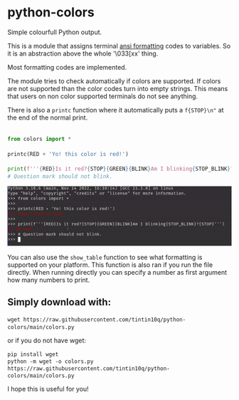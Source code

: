 # python-colors
Simple colourfull Python output.

This is a module that assigns terminal [ansi formatting](https://en.wikipedia.org/wiki/ANSI_escape_code) codes to variables. So it is an abstraction above the whole '\033[xx' thing.

Most formatting codes are implemented. 

The module tries to check automatically if colors are supported. If colors are not supported than the color codes turn into empty strings. This means that users on non color supported terminals do not see anything.

There is also a `printc` function where it automatically puts a `f{STOP}\n"` at the end of the normal print.

```python

from colors import *

printc(RED + 'Yo! this color is red!')

print(f'''{RED}Is it red?{STOP}{GREEN}{BLINK}Am I blinking{STOP_BLINK}?{STOP}''')
# Question mark should not blink.
```

![watchme.gif](watchme.gif)

You can also use the `show_table` function to see what formatting is supported on your platform. This function is also ran if you run the file directly. When running directly you can specify a number as first argument how many numbers to print.

## Simply download with:

`wget https://raw.githubusercontent.com/tintin10q/python-colors/main/colors.py`

or if you do not have wget:

```shell
pip install wget
python -m wget -o colors.py https://raw.githubusercontent.com/tintin10q/python-colors/main/colors.py
```

I hope this is useful for you!
